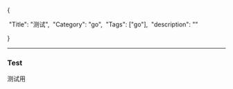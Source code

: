 {

​	"Title": "测试",
​	"Category": "go",
​	"Tags": ["go"],
​	"description": ""

}

---

### Test

测试用